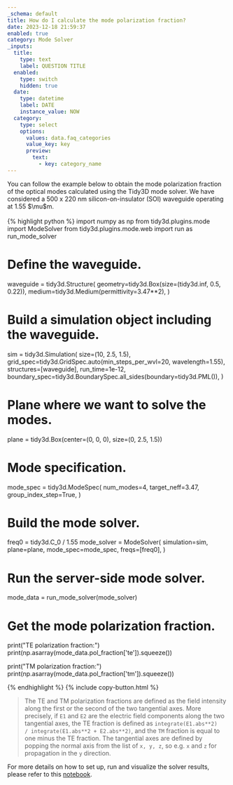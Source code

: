 ```yaml
---
_schema: default
title: How do I calculate the mode polarization fraction?
date: 2023-12-18 21:59:37
enabled: true
category: Mode Solver
_inputs:
  title:
    type: text
    label: QUESTION TITLE
  enabled:
    type: switch
    hidden: true
  date:
    type: datetime
    label: DATE
    instance_value: NOW
  category:
    type: select
    options:
      values: data.faq_categories
      value_key: key
      preview:
        text:
          - key: category_name
---
```

<div>You can follow the example below to obtain the mode polarization fraction of the optical modes calculated using the Tidy3D mode solver. We have considered a 500 x 220 nm silicon-on-insulator (SOI) waveguide operating at 1.55&nbsp;$\mu$m.</div>

<div> </div>

<div markdown class="code-snippet">{% highlight python %}
import numpy as np
from tidy3d.plugins.mode import ModeSolver
from tidy3d.plugins.mode.web import run as run_mode_solver

# Define the waveguide.
waveguide = tidy3d.Structure(
    geometry=tidy3d.Box(size=(tidy3d.inf, 0.5, 0.22)),
    medium=tidy3d.Medium(permittivity=3.47**2),
)

# Build a simulation object including the waveguide.
sim = tidy3d.Simulation(
    size=(10, 2.5, 1.5),
    grid_spec=tidy3d.GridSpec.auto(min_steps_per_wvl=20, wavelength=1.55),
    structures=[waveguide],
    run_time=1e-12,
    boundary_spec=tidy3d.BoundarySpec.all_sides(boundary=tidy3d.PML()),
)

# Plane where we want to solve the modes.
plane = tidy3d.Box(center=(0, 0, 0), size=(0, 2.5, 1.5))

# Mode specification.
mode_spec = tidy3d.ModeSpec(
  num_modes=4,
  target_neff=3.47,
  group_index_step=True,
)

# Build the mode solver.
freq0 = tidy3d.C_0 / 1.55
mode_solver = ModeSolver(
  simulation=sim,
  plane=plane,
  mode_spec=mode_spec,
  freqs=[freq0],
)

# Run the server-side mode solver.
mode_data = run_mode_solver(mode_solver)

# Get the mode polarization fraction.
print("TE polarization fraction:")
print(np.asarray(mode_data.pol_fraction['te']).squeeze())

print("TM polarization fraction:")
print(np.asarray(mode_data.pol_fraction['tm']).squeeze())

{% endhighlight %}
{% include copy-button.html %}</div>

<div><blockquote><p>The TE and TM polarization fractions are defined as the field intensity along the first or the second of the two tangential axes. More precisely, if&nbsp;<code>E1</code>&nbsp;and&nbsp;<code>E2</code>&nbsp;are the electric field components along the two tangential axes, the TE fraction is defined as&nbsp;<code>integrate(E1.abs**2) /&nbsp;integrate(E1.abs**2 +&nbsp;E2.abs**2)</code>, and the&nbsp;<code>TM</code>&nbsp;fraction is equal to one minus the TE fraction. The tangential axes are defined by popping the normal axis from the list of&nbsp;<code>x, y, z</code>, so e.g.&nbsp;<code>x</code>&nbsp;and&nbsp;<code>z</code>&nbsp;for propagation in the&nbsp;<code>y</code>&nbsp;direction.</p></blockquote><p>For more details on how to set up, run and visualize the solver results, please refer to this <a href="https://www.flexcompute.com/tidy3d/examples/notebooks/ModeSolver/">notebook</a>.</p></div>